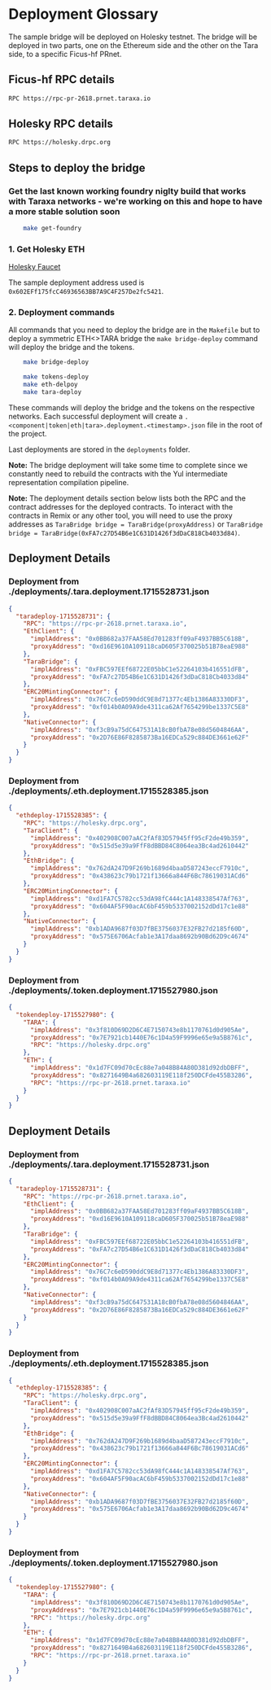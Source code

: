 # Deployment Glossary

The sample bridge will be deployed on Holesky testnet. The bridge will be deployed in two parts, one on the Ethereum side and the other on the Tara side, to a specific Ficus-hf PRnet.

## Ficus-hf RPC details

```bash
RPC https://rpc-pr-2618.prnet.taraxa.io
```

## Holesky RPC details

```bash
RPC https://holesky.drpc.org
```

## Steps to deploy the bridge

### Get the last known working foundry niglty build that works with Taraxa networks - we're working on this and hope to have a more stable solution soon

```bash
    make get-foundry
```

### 1. Get Holesky ETH

[Holesky Faucet](https://stakely.io/en/faucet/ethereum-holesky-testnet-eth)

The sample deployment address used is `0x602EFf175fcC46936563BB7A9C4F257De2fc5421`.

### 2. Deployment commands

All commands that you need to deploy the bridge are in the `Makefile` but to deploy a symmetric ETH<>TARA bridge the `make bridge-deploy` command will deploy the bridge and the tokens.

```bash
    make bridge-deploy
```

```bash
    make tokens-deploy
    make eth-delpoy
    make tara-deploy
```

These commands will deploy the bridge and the tokens on the respective networks. Each successful deployment will create a `.<component|token|eth|tara>.deployment.<timestamp>.json` file in the root of the project.

Last deployments are stored in the `deployments` folder.

**Note:** The bridge deployment will take some time to complete since we constantly need to rebuild the contracts with the Yul intermediate representation compilation pipeline.

**Note:** The deployment details section below lists both the RPC and the contract addresses for the deployed contracts. To interact with the contracts in Remix or any other tool, you will need to use the proxy addresses as `TaraBridge bridge = TaraBridge(proxyAddress)` or `TaraBridge bridge = TaraBridge(0xFA7c27D54B6e1C631D1426f3dDaC818Cb4033d84)`.

## Deployment Details

### Deployment from ./deployments/.tara.deployment.1715528731.json

```json
{
  "taradeploy-1715528731": {
    "RPC": "https://rpc-pr-2618.prnet.taraxa.io",
    "EthClient": {
      "implAddress": "0x0BB682a37FAA58Ed701283ff09aF4937BB5C618B",
      "proxyAddress": "0xd16E9610A109118caD605F370025b51B78eaE988"
    },
    "TaraBridge": {
      "implAddress": "0xFBC597EEf68722E05bbC1e52264103b416551dFB",
      "proxyAddress": "0xFA7c27D54B6e1C631D1426f3dDaC818Cb4033d84"
    },
    "ERC20MintingConnector": {
      "implAddress": "0x76C7c6eD590ddC9E8d71377c4Eb1386A83330DF3",
      "proxyAddress": "0xf014b0A09A9de4311ca62Af7654299be1337C5E8"
    },
    "NativeConnector": {
      "implAddress": "0xf3cB9a75dC647531A18cB0fbA78e08d5604846AA",
      "proxyAddress": "0x2D76E86F8285873Ba16EDCa529c884DE3661e62F"
    }
  }
}
```

### Deployment from ./deployments/.eth.deployment.1715528385.json

```json
{
  "ethdeploy-1715528385": {
    "RPC": "https://holesky.drpc.org",
    "TaraClient": {
      "implAddress": "0x402908C007aAC2fAf83D57945ff95cF2de49b359",
      "proxyAddress": "0x515d5e39a9FfF8dBBD84C8064ea3Bc4ad2610442"
    },
    "EthBridge": {
      "implAddress": "0x762dA247D9F269b1689d4baaD587243eccF7910c",
      "proxyAddress": "0x438623c79b1721f13666a844F6Bc78619031ACd6"
    },
    "ERC20MintingConnector": {
      "implAddress": "0xd1FA7C5782cc53dA98fC444c1A148338547Af763",
      "proxyAddress": "0x604AF5F90acAC6bF459b5337002152dDd17c1e88"
    },
    "NativeConnector": {
      "implAddress": "0xb1ADA9687f03D7fBE3756037E32FB27d2185f60D",
      "proxyAddress": "0x575E6706Acfab1e3A17daa8692b90Bd62D9c4674"
    }
  }
}
```

### Deployment from ./deployments/.token.deployment.1715527980.json

```json
{
  "tokendeploy-1715527980": {
    "TARA": {
      "implAddress": "0x3f810D69D2D6C4E7150743e8b1170761d0d905Ae",
      "proxyAddress": "0x7E7921cb1440E76c1D4a59F9996e65e9a5B8761c",
      "RPC": "https://holesky.drpc.org"
    },
    "ETH": {
      "implAddress": "0x1d7FC09d70cEc88e7a048B84A80D381d92dbDBFF",
      "proxyAddress": "0x8271649B4a682603119E118f250DCFde455B3286",
      "RPC": "https://rpc-pr-2618.prnet.taraxa.io"
    }
  }
}
```

## Deployment Details

### Deployment from ./deployments/.tara.deployment.1715528731.json

```json
{
  "taradeploy-1715528731": {
    "RPC": "https://rpc-pr-2618.prnet.taraxa.io",
    "EthClient": {
      "implAddress": "0x0BB682a37FAA58Ed701283ff09aF4937BB5C618B",
      "proxyAddress": "0xd16E9610A109118caD605F370025b51B78eaE988"
    },
    "TaraBridge": {
      "implAddress": "0xFBC597EEf68722E05bbC1e52264103b416551dFB",
      "proxyAddress": "0xFA7c27D54B6e1C631D1426f3dDaC818Cb4033d84"
    },
    "ERC20MintingConnector": {
      "implAddress": "0x76C7c6eD590ddC9E8d71377c4Eb1386A83330DF3",
      "proxyAddress": "0xf014b0A09A9de4311ca62Af7654299be1337C5E8"
    },
    "NativeConnector": {
      "implAddress": "0xf3cB9a75dC647531A18cB0fbA78e08d5604846AA",
      "proxyAddress": "0x2D76E86F8285873Ba16EDCa529c884DE3661e62F"
    }
  }
}
```

### Deployment from ./deployments/.eth.deployment.1715528385.json

```json
{
  "ethdeploy-1715528385": {
    "RPC": "https://holesky.drpc.org",
    "TaraClient": {
      "implAddress": "0x402908C007aAC2fAf83D57945ff95cF2de49b359",
      "proxyAddress": "0x515d5e39a9FfF8dBBD84C8064ea3Bc4ad2610442"
    },
    "EthBridge": {
      "implAddress": "0x762dA247D9F269b1689d4baaD587243eccF7910c",
      "proxyAddress": "0x438623c79b1721f13666a844F6Bc78619031ACd6"
    },
    "ERC20MintingConnector": {
      "implAddress": "0xd1FA7C5782cc53dA98fC444c1A148338547Af763",
      "proxyAddress": "0x604AF5F90acAC6bF459b5337002152dDd17c1e88"
    },
    "NativeConnector": {
      "implAddress": "0xb1ADA9687f03D7fBE3756037E32FB27d2185f60D",
      "proxyAddress": "0x575E6706Acfab1e3A17daa8692b90Bd62D9c4674"
    }
  }
}
```

### Deployment from ./deployments/.token.deployment.1715527980.json

```json
{
  "tokendeploy-1715527980": {
    "TARA": {
      "implAddress": "0x3f810D69D2D6C4E7150743e8b1170761d0d905Ae",
      "proxyAddress": "0x7E7921cb1440E76c1D4a59F9996e65e9a5B8761c",
      "RPC": "https://holesky.drpc.org"
    },
    "ETH": {
      "implAddress": "0x1d7FC09d70cEc88e7a048B84A80D381d92dbDBFF",
      "proxyAddress": "0x8271649B4a682603119E118f250DCFde455B3286",
      "RPC": "https://rpc-pr-2618.prnet.taraxa.io"
    }
  }
}
```
